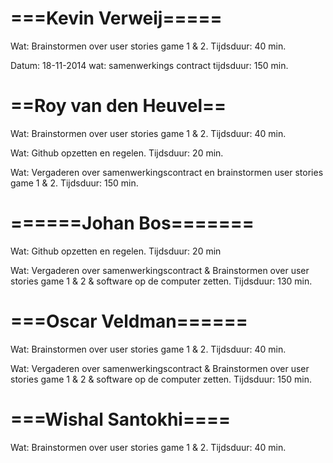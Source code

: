 ===Kevin Verweij=====
=====================
Wat: 		Brainstormen over user stories game 1 & 2. 
Tijdsduur: 	40 min.

Datum: 18-11-2014
wat: 		samenwerkings contract
tijdsduur:	150 min. 



==Roy van den Heuvel==
======================
Wat: 		Brainstormen over user stories game 1 & 2. 
Tijdsduur: 	40 min.

Wat: 		Github opzetten en regelen.
Tijdsduur:	20 min.

Wat:		Vergaderen over samenwerkingscontract en brainstormen user stories game 1 & 2.
Tijdsduur:	150 min. 



======Johan Bos=======
======================
Wat: 		Github opzetten en regelen.
Tijdsduur:	20 min

Wat: 		Vergaderen over samenwerkingscontract & Brainstormen over user stories game 1 & 2 & software op de computer zetten.
Tijdsduur:	130 min.




===Oscar Veldman======
======================
Wat: 		Brainstormen over user stories game 1 & 2. 
Tijdsduur: 	40 min.

Wat: 		Vergaderen over samenwerkingscontract & Brainstormen over user stories game 1 & 2 & software op de computer zetten.
Tijdsduur:	150 min.



===Wishal Santokhi====
======================
Wat: 		Brainstormen over user stories game 1 & 2. 
Tijdsduur: 	40 min.


